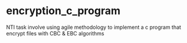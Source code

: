# encryption_c_program
NTI task involve  using  agile methodology to implement a c program that  encrypt files  with CBC &amp; EBC algorithms
